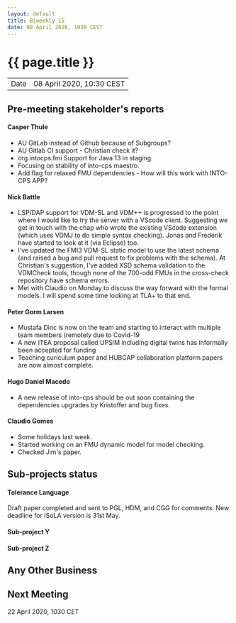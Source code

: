 ```yaml
---
layout: default
title: Biweekly 15
date: 08 April 2020, 1030 CEST
---
```


<script src="https://code.jquery.com/jquery-1.11.1.min.js">
</script>
<script src="/javascripts/edit.js"></script>
<script>setEditButonNm();</script>

# {{ page.title }}

|||
|---|---|
| Date | 08 April 2020, 10:30 CEST |


## Pre-meeting stakeholder's reports

<!-- Please keep in mind that the minutes are publicly available.-->

#### Casper Thule
* AU GitLab instead of Github because of Subgroups?
* AU Gitlab CI support - Christian check it?
* org.intocps.fmi Support for Java 13 in staging
* Focusing on stability of into-cps maestro.
* Add flag for relaxed FMU dependencies - How will this work with INTO-CPS APP?

#### Nick Battle
* LSP/DAP support for VDM-SL and VDM++ is progressed to the point where I would like to try the server with a VScode client. Suggesting we get in touch with the chap who wrote the existing VScode extension (which uses VDMJ to do simple syntax checking). Jonas and Frederik have started to look at it (via Eclipse) too.
* I've updated the FMI3 VDM-SL static model to use the latest schema (and raised a bug and pull request to fix problems with the schema). At Christian's suggestion, I've added XSD schema validation to the VDMCheck tools, though none of the 700-odd FMUs in the cross-check repository have schema errors.
* Met with Claudio on Monday to discuss the way forward with the formal models. I will spend some time looking at TLA+ to that end.

#### Peter Gorm Larsen
* Mustafa Dinc is now on the team and starting to interact with multiple team members (remotely due to Covid-19
* A new ITEA proposal called UPSIM including digital twins has informally been accepted for funding
* Teaching curiculum paper and HUBCAP collaboration platform papers are now almost complete. 

#### Hugo Daniel Macedo
* A new release of into-cps should be out soon containing the dependencies upgrades by Kristoffer and bug fixes.

#### Claudio Gomes
* Some holidays last week.
* Started working on an FMU dynamic model for model checking.
* Checked Jim's paper.

## Sub-projects status


#### Tolerance Language

Draft paper completed and sent to PGL, HDM, and CGG for comments. New deadline for ISoLA version is 31st May.

#### Sub-project Y

#### Sub-project Z

##  Any Other Business

Next Meeting
------------

22 April 2020, 1030 CET


<div id="edit_page_div"></div>
